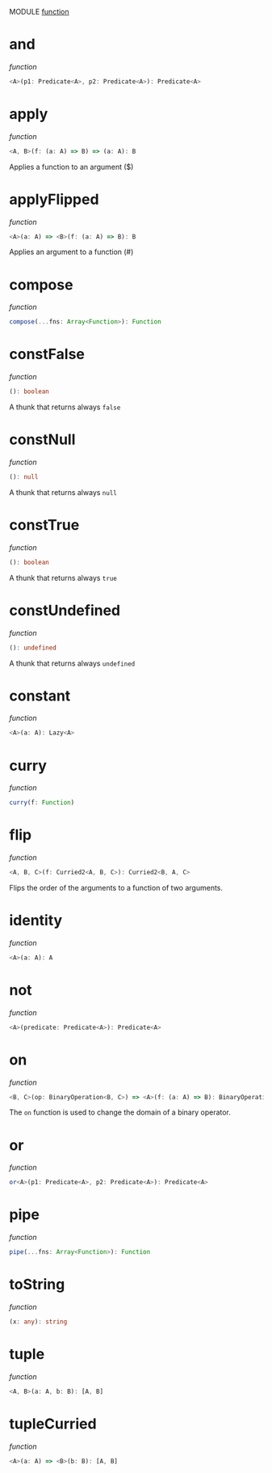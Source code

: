 MODULE [function](https://github.com/gcanti/fp-ts/blob/master/src/function.ts)
# and
*function*
```ts
<A>(p1: Predicate<A>, p2: Predicate<A>): Predicate<A>
```

# apply
*function*
```ts
<A, B>(f: (a: A) => B) => (a: A): B
```
Applies a function to an argument ($)

# applyFlipped
*function*
```ts
<A>(a: A) => <B>(f: (a: A) => B): B
```
Applies an argument to a function (#)

# compose
*function*
```ts
compose(...fns: Array<Function>): Function 
```

# constFalse
*function*
```ts
(): boolean
```
A thunk that returns always `false`

# constNull
*function*
```ts
(): null
```
A thunk that returns always `null`

# constTrue
*function*
```ts
(): boolean
```
A thunk that returns always `true`

# constUndefined
*function*
```ts
(): undefined
```
A thunk that returns always `undefined`

# constant
*function*
```ts
<A>(a: A): Lazy<A>
```

# curry
*function*
```ts
curry(f: Function) 
```

# flip
*function*
```ts
<A, B, C>(f: Curried2<A, B, C>): Curried2<B, A, C>
```
Flips the order of the arguments to a function of two arguments.

# identity
*function*
```ts
<A>(a: A): A
```

# not
*function*
```ts
<A>(predicate: Predicate<A>): Predicate<A>
```

# on
*function*
```ts
<B, C>(op: BinaryOperation<B, C>) => <A>(f: (a: A) => B): BinaryOperation<A, C>
```
The `on` function is used to change the domain of a binary operator.

# or
*function*
```ts
or<A>(p1: Predicate<A>, p2: Predicate<A>): Predicate<A> 
```

# pipe
*function*
```ts
pipe(...fns: Array<Function>): Function 
```

# toString
*function*
```ts
(x: any): string
```

# tuple
*function*
```ts
<A, B>(a: A, b: B): [A, B]
```

# tupleCurried
*function*
```ts
<A>(a: A) => <B>(b: B): [A, B]
```